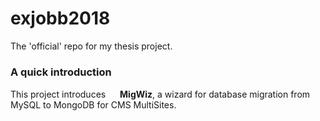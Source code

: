# exjobb2018
The 'official' repo for my thesis project.

### A quick introduction
This project introduces <img src="https://raw.githubusercontent.com/a15elibr/exjobb2018/master/testning/migwiz1/public/images/mini.png" width="15"> **MigWiz**, a wizard for database migration from MySQL to MongoDB for CMS MultiSites. 
